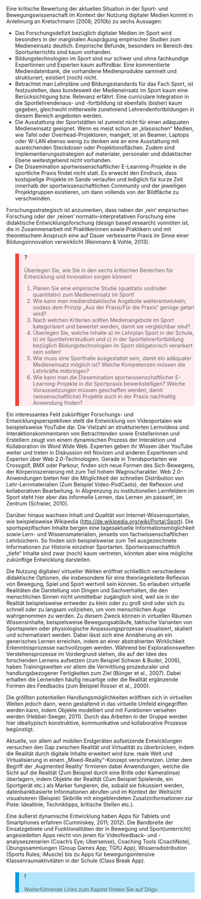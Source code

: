 <!-- filename: 04_Forschungsdefizite_und_Entwicklungsperspektiven.md -->
<!-- title: Forschungsdefizite und Entwicklungsperspektiven -->

Eine kritische Bewertung der aktuellen Situation in der Sport- und Bewegungswissenschaft im Kontext der Nutzung digitaler Medien kommt in Anlehnung an Kretschmann (2008; 2010b) zu sechs Aussagen:

- Das Forschungsdefizit bezüglich digitaler Medien im Sport wird besonders in der marginalen Ausprägung empirischer Studien zum Medieneinsatz deutlich. Empirische Befunde, besonders im Bereich des Sportunterrichts sind kaum vorhanden.
- Bildungstechnologien im Sport sind nur schwer und ohne fachkundige Expertinnen und Experten kaum auffindbar. Eine kommentierte Mediendatenbank, die vorhandene Medienprodukte sammelt und strukturiert, existiert (noch) nicht.
- Betrachtet man Lehrpläne und Bildungsstandards für das Fach Sport, ist festzustellen, dass bundesweit der Medieneinsatz im Sport kaum eine Berücksichtigung bzw. Relevanz erfährt. Eine curriculare Integration in die Sportlehrendenaus- und -fortbildung ist ebenfalls (bisher) kaum gegeben, gleichwohl mittlerweile zunehmend Lehrendenfortbildungen in diesem Bereich angeboten werden.
- Die Ausstattung der Sportstätten ist zumeist nicht für einen adäquaten Medieneinsatz geeignet. Wenn es meist schon an „klassischen“ Medien, wie Tafel oder Overhead-Projektoren, mangelt, ist an Beamer, Laptops oder W-LAN ebenso wenig zu denken wie an eine Ausstattung mit ausreichenden Steckdosen oder Projektionsflächen. Zudem sind Implementierungsstrategien auf materialer, personaler und didaktischer Ebene weitestgehend nicht vorhanden.
- Die Dissemination sportwissenschaftlicher E-Learning-Projekte in die sportliche Praxis findet nicht statt. Es erweckt den Eindruck, dass kostspielige Projekte im Sande verlaufen und lediglich für kurze Zeit innerhalb der sportwissenschaftlichen Community und der jeweiligen Projektgruppen existieren, um dann vollends von der Bildfläche zu verschwinden.

Forschungsstrategisch ist anzumerken, dass neben der ‚rein‘ empirischen Forschung oder der ‚reinen‘ normativ-interpretativen Forschung eine didaktische Entwicklungsforschung (design based research) vonnöten ist, die in Zusammenarbeit mit Praktikerinnen sowie Praktikern und mit theoretischem Anspruch eine auf Dauer verbesserte Praxis im Sinne einer Bildungsinnovation verwirklicht (Reinmann & Vohle, 2013).

<blockquote style="background: #FFEBEE; border-left: 10px solid #F44336">

### ?

Überlegen Sie, wie Sie in den sechs kritischen Bereichen für Entwicklung und Innovation sorgen können!

1. Planen Sie eine empirische Studie (qualitativ und/oder quantitativ) zum Medieneinsatz im Sport!
2. Wie kann man mediendidaktische Angebote weiterentwickeln, sodass dem Prinzip „Aus der Praxis/Für die Praxis“ genüge getan wird?
3. Nach welchen Kriterien sollten Medienangebote im Sport kategorisiert und bewertet werden, damit sie vergleichbar sind?
4. Überlegen Sie, welche Inhalte a) im Lehrplan Sport in der Schule, b) im Sportlehrerstudium und c) in der Sportlehrerfortbildung bezüglich Bildungstechnologien im Sport obligatorisch verankert sein sollen!
5. Wie muss eine Sporthalle ausgestattet sein, damit ein adäquater Medieneinsatz möglich ist? Welche Kompetenzen müssen die Lehrkräfte mitbringen?
6. Wie kann man die Dissemination sportwissenschaftlicher E-Learning-Projekte in die Sportpraxis bewerkstelligen? Welche Voraussetzungen müssen geschaffen werden, damit (wissenschaftliche) Projekte auch in der Praxis nachhaltig Anwendung finden?

</blockquote>

Ein interessantes Feld zukünftiger Forschungs- und Entwicklungsperspektiven stellt die Entwicklung von Videoportalen wie beispielsweise YouTube dar. Die Vielzahl an strukturierten Lernvideos und Interaktionskommentaren von Betrachtenden sowie Erstellerinnen und Erstellern zeugt von einem dynamischen Prozess der Interaktion und Kollaboration im Word Wide Web. Experten geben ihr Wissen über YouTube weiter und treten in Diskussion mit Novizen und anderen Expertinnen und Experten über Web 2.0-Technologien. Gerade in Trendsportarten wie Crossgolf, BMX oder Parkour, finden sich neue Formen des Sich-Bewegens, der Körperinszenierung mit zum Teil hohem Wagnischarakter. Web 2.0-Anwendungen bieten hier die Möglichkeit der schnellen Distribution von Lehr-Lernmaterialien (Zum Beispiel Video-PodCasts), der Reflexion und kollaborativen Bearbeitung. In Abgrenzung zu institutionellen Lernfeldern im Sport steht hier aber das informelle Lernen, das Lernen ‚en passant‘, im Zentrum (Schwier, 2010).

Darüber hinaus wachsen Inhalt und Qualität von Internet-Wissensportalen, wie beispielsweise Wikipedia (http://de.wikipedia.org/wiki/Portal:Sport). Die sportspezifischen Inhalte bergen eine tagesaktuelle Informationsmöglichkeit sowie Lern- und Wissensmaterialien, jenseits von fachwissenschaftlichen Lehrbüchern. So finden sich beispielsweise zum Teil ausgezeichnete Informationen zur Historie einzelner Sportarten. Sportwissenschaftlich „tiefe“ Inhalte sind zwar (noch) kaum vertreten, könnten aber eine mögliche zukünftige Entwicklung darstellen.

Die Nutzung digitaler/ virtueller Welten eröffnet schließlich verschiedene didaktische Optionen, die insbesondere für eine theoriegeleitete Reflexion von Bewegung, Spiel und Sport wertvoll sein können. So erlauben virtuelle Realitäten die Darstellung von Dingen und Sachverhalten, die den menschlichen Sinnen nicht unmittelbar zugänglich sind, weil sie in der Realität beispielsweise entweder zu klein oder zu groß sind oder sich zu schnell oder zu langsam vollziehen, um vom menschlichen Auge wahrgenommen zu werden. Zu diesem Zweck können in virtuellen Räumen Wissensinhalte, beispielsweise Bewegungsabläufe, taktische Varianten von Sportspielen oder physiologische Anpassungsprozesse visualisiert, skaliert und schematisiert werden. Dabei lässt sich eine Annäherung an ein generisches Lernen erreichen, indem an einer abstrahierten Wirklichkeit Erkenntnisprozesse nachvollzogen werden. Während bei Explorationswelten Verstehensprozesse im Vordergrund stehen, die auf der Idee des forschenden Lernens aufsetzen (zum Beispiel Schwan & Buder, 2006), haben Trainingswelten vor allem die Vermittlung prozeduraler und handlungsbezogener Fertigkeiten zum Ziel (Bünger et al., 2007). Dabei erhalten die Lernenden häufig neuartige oder die Realität ergänzende Formen des Feedbacks (zum Beispiel Rosser et al., 2000).

Die größten potentiellen Handlungsmöglichkeiten eröffnen sich in virtuellen Welten jedoch dann, wenn gestaltend in das virtuelle Umfeld eingegriffen werden kann, indem Objekte modelliert und mit Funktionen versehen werden (Hebbel-Seeger, 2011). Durch das Arbeiten in der Gruppe werden hier idealtypisch konstruktive, kommunikative und kollaborative Prozesse begünstigt.

Aktuelle, vor allem auf mobilen Endgeräten aufsetzende Entwicklungen versuchen den Gap zwischen Realität und Virtualität zu überbrücken, indem die Realität durch digitale Inhalte erweitert wird bzw. reale Welt und Virtualisierung in einem „Mixed-Reality“-Konzept verschmelzen. Unter dem Begriff der ‚Augmented Reality‘ firmieren dabei Anwendungen, welche die Sicht auf die Realität (Zum Beispiel durch eine Brille oder Kameralinse) überlagern, indem Objekte der Realität (Zum Beispiel Spielende, ein Sportgerät etc.) als Marker fungieren, die, sobald sie fokussiert werden, datenbankbasierte Informationen abrufen und im Kontext der Weltsicht visualisieren (Beispiel: Skibrille mit eingeblendeten Zusatzinformationen zur Piste: Ideallinie, Techniktipps, kritische Stellen etc.).

Eine äußerst dynamische Entwicklung haben Apps für Tablets und Smartphones erfahren (Cummiskey, 2011; 2012). Die Bandbreite der Einsatzgebiete und Funktionalitäten der in Bewegung und Sport(unterricht) angesiedelten Apps reicht von jenen für Videofeedback- und -analyseszenarien (Coach’s Eye; Ubersense), Coaching Tools (CoachNote), Übungssammlungen (Group Games App; TGfU App), Wissensdistribution (Sports Rules; iMuscle) bis zu Apps für bewegungsintensive Klassenraumaktivitäten in der Schule (Class Break App).

<blockquote style="background: #B3E5FC; border-left: 10px solid #039BE5">

### !

Weiterführende Links zum Kapitel finden Sie auf Diigo

</blockquote>
